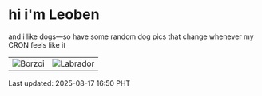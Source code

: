 # hi i'm Leoben

and i like dogs—so have some random dog pics that change whenever my CRON feels like it

|  |  |
|--------|----------|
| ![Borzoi](https://random-dog-vercel.vercel.app/api/random-borzoi?v=1755420634) | ![Labrador](https://random-dog-vercel.vercel.app/api/random-labrador?v=1755420634) |

Last updated: 2025-08-17 16:50 PHT
